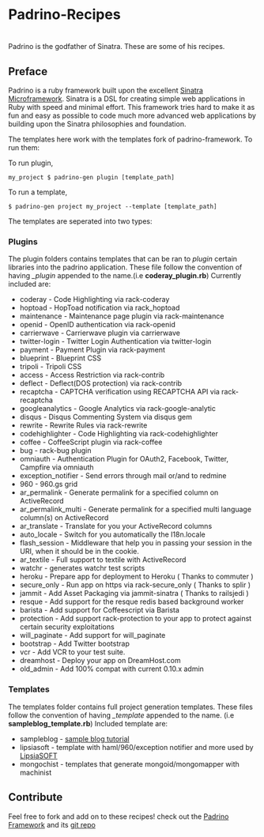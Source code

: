 # Padrino-Recipes
#

Padrino is the godfather of Sinatra. These are some of his recipes.

## Preface

Padrino is a ruby framework built upon the excellent [Sinatra Microframework](http://www.sinatrarb.com).
Sinatra is a DSL for creating simple web applications in Ruby with speed and minimal effort.
This framework tries hard to make it as fun and easy as possible to code much more advanced web applications by
building upon the Sinatra philosophies and foundation.

The templates here work with the templates fork of padrino-framework. To run them:

To run plugin,

    my_project $ padrino-gen plugin [template_path]

To run a template,

    $ padrino-gen project my_project --template [template_path]

The templates are seperated into two types:

### Plugins

The plugin folders contains templates that can be ran to *plugin* certain libraries into the padrino application. These file follow the convention of having *_plugin* appended to the name.(i.e **coderay_plugin.rb**) Currently included are:

*   coderay            - Code Highlighting via rack-coderay
*   hoptoad            - HopToad notification via rack_hoptoad
*   maintenance        - Maintenance page plugin via rack-maintenance
*   openid             - OpenID authentication via rack-openid
*   carrierwave        - Carrierwave plugin via carrierwave
*   twitter-login      - Twitter Login Authentication via twitter-login
*   payment            - Payment Plugin via rack-payment
*   blueprint          - Blueprint CSS
*   tripoli            - Tripoli CSS
*   access             - Access Restriction via rack-contrib
*   deflect            - Deflect(DOS protection) via rack-contrib
*   recaptcha          - CAPTCHA verification using RECAPTCHA API via rack-recaptcha
*   googleanalytics    - Google Analytics via rack-google-analytic
*   disqus             - Disqus Commenting System via disqus gem
*   rewrite            - Rewrite Rules via rack-rewrite
*   codehighlighter    - Code Highlighting via rack-codehighlighter
*   coffee             - CoffeeScript plugin via rack-coffee
*   bug                - rack-bug plugin
*   omniauth           - Authentication Plugin for OAuth2, Facebook, Twitter, Campfire via omniauth
*   exception_notifier - Send errors through mail or/and to redmine
*   960                - 960.gs grid
*   ar_permalink       - Generate permalink for a specified column on ActiveRecord
*   ar_permalink_multi - Generate permalink for a specified multi language column(s) on ActiveRecord
*   ar_translate       - Translate for you your ActiveRecord columns
*   auto_locale        - Switch for you automatically the I18n.locale
*   flash_session      - Middleware that help you in passing your session in the URI, when it should be in the cookie.
*   ar_textile         - Full support to textile with ActiveRecord
*   watchr             - generates watchr test scripts
*   heroku             - Prepare app for deployment to Heroku ( Thanks to commuter )
*   secure_only        - Run app on https via rack-secure\_only ( Thanks to splir )
*   jammit             - Add Asset Packaging via jammit-sinatra ( Thanks to railsjedi )
*   resque             - Add support for the resque redis based background worker
*   barista            - Add support for Coffeescript via Barista
*   protection         - Add support rack-protection to your app to protect against certain security exploitations
*   will\_paginate     - Add support for will\_paginate
*   bootstrap          - Add Twitter bootstrap
*   vcr                - Add VCR to your test suite.
*   dreamhost          - Deploy your app on DreamHost.com
*   old_admin          - Add 100% compat with current 0.10.x admin

### Templates

The templates folder contains full project generation templates. These files follow the convention of having *_template* appended to the name. (i.e __sampleblog_template.rb__) Included template are:

  *   sampleblog - [sample blog tutorial](http://www.padrinorb.com/guides/blog-tutorial)
  *   lipsiasoft - template with haml/960/exception notifier and more used by [LipsiaSOFT](http://www.lipsiasoft.com)
  *   mongochist - templates that generate mongoid/mongomapper with machinist

## Contribute

Feel free to fork and add on to these recipes!
check out the [Padrino Framework](http://www.padrinorb.com) and its [git repo](http://github.com/padrino/padrino-framework)
